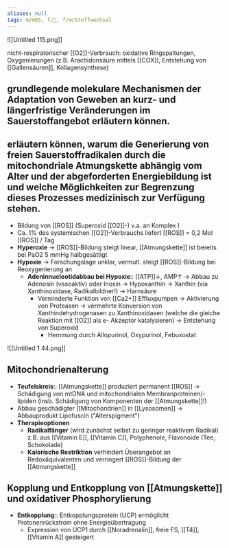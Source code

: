 ```yaml
---
aliases: null
tags: m/m03, f/🧪, f/⚙️/Stoffwechsel
---
```

![[Untitled 115.png]]

nicht-respiratorischer [[O2]]-Verbrauch: oxidative Ringspaltungen, Oxygenierungen (z.B. Arachidonsäure mittels [[COX]], Entstehung von [[Gallensäuren]], Kollagensynthese)

## grundlegende molekulare Mechanismen der Adaptation von Geweben an kurz- und längerfristige Veränderungen im Sauerstoffangebot erläutern können.

## erläutern können, warum die Generierung von freien Sauerstoffradikalen durch die mitochondriale Atmungskette abhängig vom Alter und der abgeforderten Energiebildung ist und welche Möglichkeiten zur Begrenzung dieses Prozesses medizinisch zur Verfügung stehen.

- Bildung von [[ROS]] (Superoxid [[O2]]-) v.a. an Komplex I
- Ca. 1% des systemischen [[O2]]-Verbrauchs liefert [[ROS]] = 0,2 Mol [[ROS]] / Tag
- **Hyperoxie** → [[ROS]]-Bildung steigt linear, [[Atmungskette]] ist bereits bei PaO2 5 mmHg halbgesättigt
- **Hypoxie** → Forschungslage unklar, vermutl. steigt [[ROS]]-Bildung bei Reoxygenierung an
    - **Adeninnucleotidabbau bei Hypoxie**:: [[ATP]]↓, AMP↑ → Abbau zu Adenosin (vasoaktiv) oder Inosin → Hypoxanthin → Xanthin (via Xanthinoxidase, Radikalbildner!) → Harnsäure
        - Verminderte Funktion von [[Ca2+]] Effluxpumpen → Aktivierung von Proteasen → vermehrte Konversion von Xanthindehydrogenasen zu Xanthinoxidasen (welche die gleiche Reaktion mit [[O2]] als e- Akzeptor katalysieren) → Entstehung von Superoxid
            - Hemmung durch Allopurinol, Oxypurinol, Febuxostat

![[Untitled 1 44.png]]

## Mitochondrienalterung

- **Teufelskreis**:: [[Atmungskette]] produziert permanent [[ROS]] → Schädigung von mtDNA und mitochondrialen Membranproteinen/-lipiden (insb. Schädigung von Komponenten der [[Atmungskette]]!)
- Abbau geschädigter [[Mitochondrien]] in [[Lysosomen]] → Abbauprodukt Lipofuscin ("Alterspigment")
- **Therapieoptionen**
    - **Radikalfänger** (wird zunächst selbst zu geringer reaktivem Radikal) z.B. aus [[Vitamin E]], [[Vitamin C]], Polyphenole, Flavonoide (Tee, Schokolade)
    - **Kalorische Restriktion** verhindert Überangebot an Redoxäquivalenten und verringert [[ROS]]-Bildung der [[Atmungskette]]

## Kopplung und Entkopplung von [[Atmungskette]] und oxidativer Phosphorylierung

- **Entkopplung**:: Entkopplungsprotein (UCP) ermöglicht Protonenrückstrom ohne Energieübertragung
    - Expression von UCP1 durch [[Noradrenalin]], freie FS, [[T4]], [[Vitamin A]] gesteigert

